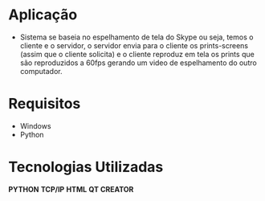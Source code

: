 # Aplicação

  - Sistema se baseia no espelhamento de tela do Skype ou seja, temos o cliente e o servidor, o servidor envia para o cliente os prints-screens 
  (assim que o cliente solicita) e o cliente reproduz em tela os prints que são reproduzidos a 60fps gerando um video de espelhamento do outro computador.
  
# Requisitos

  - Windows
  - Python
 
# Tecnologias Utilizadas

**PYTHON**
**TCP/IP**
**HTML**
**QT CREATOR**
